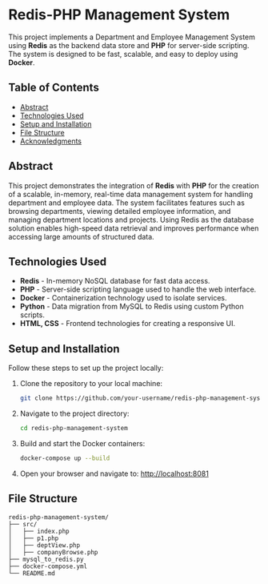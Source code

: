 # Redis-PHP Management System

This project implements a Department and Employee Management System using **Redis** as the backend data store and **PHP** for server-side scripting. The system is designed to be fast, scalable, and easy to deploy using **Docker**.

## Table of Contents

- [Abstract](#abstract)
- [Technologies Used](#technologies-used)
- [Setup and Installation](#setup-and-installation)
- [File Structure](#file-structure)
- [Acknowledgments](#acknowledgments)

## Abstract

This project demonstrates the integration of **Redis** with **PHP** for the creation of a scalable, in-memory, real-time data management system for handling department and employee data. The system facilitates features such as browsing departments, viewing detailed employee information, and managing department locations and projects. Using Redis as the database solution enables high-speed data retrieval and improves performance when accessing large amounts of structured data.

## Technologies Used

- **Redis** - In-memory NoSQL database for fast data access.
- **PHP** - Server-side scripting language used to handle the web interface.
- **Docker** - Containerization technology used to isolate services.
- **Python** - Data migration from MySQL to Redis using custom Python scripts.
- **HTML, CSS** - Frontend technologies for creating a responsive UI.

## Setup and Installation

Follow these steps to set up the project locally:

1. Clone the repository to your local machine:

    ```bash
    git clone https://github.com/your-username/redis-php-management-system.git
    ```

2. Navigate to the project directory:

    ```bash
    cd redis-php-management-system
    ```

3. Build and start the Docker containers:

    ```bash
    docker-compose up --build
    ```

4. Open your browser and navigate to: [http://localhost:8081](http://localhost:8081)

## File Structure

```plaintext
redis-php-management-system/
├── src/
│   ├── index.php
│   ├── p1.php
│   ├── deptView.php
│   ├── companyBrowse.php
├── mysql_to_redis.py
├── docker-compose.yml
└── README.md
